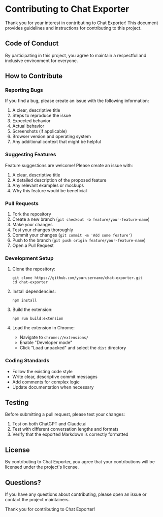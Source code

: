 # Contributing to Chat Exporter

Thank you for your interest in contributing to Chat Exporter! This document provides guidelines and instructions for contributing to this project.

## Code of Conduct

By participating in this project, you agree to maintain a respectful and inclusive environment for everyone.

## How to Contribute

### Reporting Bugs

If you find a bug, please create an issue with the following information:

1. A clear, descriptive title
2. Steps to reproduce the issue
3. Expected behavior
4. Actual behavior
5. Screenshots (if applicable)
6. Browser version and operating system
7. Any additional context that might be helpful

### Suggesting Features

Feature suggestions are welcome! Please create an issue with:

1. A clear, descriptive title
2. A detailed description of the proposed feature
3. Any relevant examples or mockups
4. Why this feature would be beneficial

### Pull Requests

1. Fork the repository
2. Create a new branch (`git checkout -b feature/your-feature-name`)
3. Make your changes
4. Test your changes thoroughly
5. Commit your changes (`git commit -m 'Add some feature'`)
6. Push to the branch (`git push origin feature/your-feature-name`)
7. Open a Pull Request

### Development Setup

1. Clone the repository:
   ```
   git clone https://github.com/yourusername/chat-exporter.git
   cd chat-exporter
   ```

2. Install dependencies:
   ```
   npm install
   ```

3. Build the extension:
   ```
   npm run build:extension
   ```

4. Load the extension in Chrome:
   - Navigate to `chrome://extensions/`
   - Enable "Developer mode"
   - Click "Load unpacked" and select the `dist` directory

### Coding Standards

- Follow the existing code style
- Write clear, descriptive commit messages
- Add comments for complex logic
- Update documentation when necessary

## Testing

Before submitting a pull request, please test your changes:

1. Test on both ChatGPT and Claude.ai
2. Test with different conversation lengths and formats
3. Verify that the exported Markdown is correctly formatted

## License

By contributing to Chat Exporter, you agree that your contributions will be licensed under the project's license.

## Questions?

If you have any questions about contributing, please open an issue or contact the project maintainers.

Thank you for contributing to Chat Exporter!